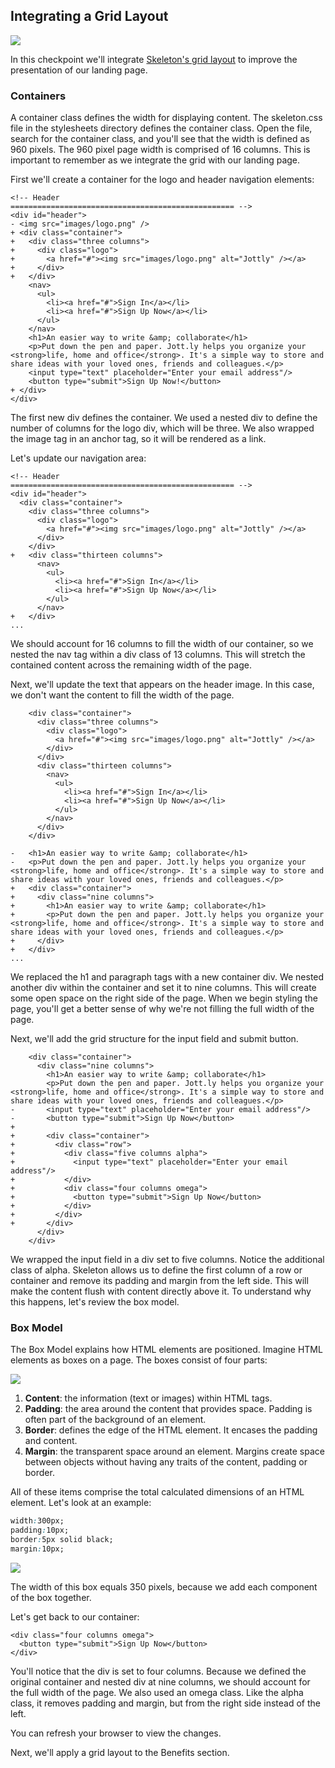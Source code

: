 ## Integrating a Grid Layout

![](https://bloc-books.s3.amazonaws.com/jottly/07-header-skeleton.png)

In this checkpoint we'll integrate [Skeleton's grid layout](http://www.getskeleton.com/#grid) to improve the presentation of our landing page.

### Containers

A container class defines the width for displaying content. The skeleton.css file in the stylesheets directory defines the container class. Open the file, search for the container class, and you'll see that the width is defined as 960 pixels. The 960 pixel page width is comprised of 16 columns. This is important to remember as we integrate the grid with our landing page.

First we'll create a container for the logo and header navigation elements:

```html(index.html)
<!-- Header
================================================== -->
<div id="header">
- <img src="images/logo.png" />
+ <div class="container">
+   <div class="three columns">
+     <div class="logo">
+       <a href="#"><img src="images/logo.png" alt="Jottly" /></a>
+     </div>
+   </div>
    <nav>
      <ul>
        <li><a href="#">Sign In</a></li>
        <li><a href="#">Sign Up Now</a></li>
      </ul>
    </nav>
    <h1>An easier way to write &amp; collaborate</h1>
    <p>Put down the pen and paper. Jott.ly helps you organize your <strong>life, home and office</strong>. It's a simple way to store and share ideas with your loved ones, friends and colleagues.</p>
    <input type="text" placeholder="Enter your email address"/>
    <button type="submit">Sign Up Now!</button>
+ </div>
</div>
```

The first new div defines the container. We used a nested div to define the number of columns for the logo div, which will be three. We also wrapped the image tag in an anchor tag, so it will be rendered as a link.

Let's update our navigation area:

```html(index.html)
<!-- Header
================================================== -->
<div id="header">
  <div class="container">
    <div class="three columns">
      <div class="logo">
        <a href="#"><img src="images/logo.png" alt="Jottly" /></a>
      </div>
    </div>
+   <div class="thirteen columns">
      <nav>
        <ul>
          <li><a href="#">Sign In</a></li>
          <li><a href="#">Sign Up Now</a></li>
        </ul>
      </nav>
+   </div>
...
```

We should account for 16 columns to fill the width of our container, so we nested the nav tag within a div class of 13 columns. This will stretch the contained content across the remaining width of the page.

Next, we'll update the text that appears on the header image. In this case, we don't want the content to fill the width of the page.

```html(index.html)
    <div class="container">
      <div class="three columns">
        <div class="logo">
          <a href="#"><img src="images/logo.png" alt="Jottly" /></a>
        </div>
      </div>
      <div class="thirteen columns">
        <nav>
          <ul>
            <li><a href="#">Sign In</a></li>
            <li><a href="#">Sign Up Now</a></li>
          </ul>
        </nav>
      </div>
    </div>

-   <h1>An easier way to write &amp; collaborate</h1>
-   <p>Put down the pen and paper. Jott.ly helps you organize your <strong>life, home and office</strong>. It's a simple way to store and share ideas with your loved ones, friends and colleagues.</p>
+   <div class="container">
+     <div class="nine columns">
+       <h1>An easier way to write &amp; collaborate</h1>
+       <p>Put down the pen and paper. Jott.ly helps you organize your <strong>life, home and office</strong>. It's a simple way to store and share ideas with your loved ones, friends and colleagues.</p>
+     </div>
+   </div>
...
```

We replaced the h1 and paragraph tags with a new container div. We nested another div within the container and set it to nine columns. This will create some open space on the right side of the page. When we begin styling the page, you'll get a better sense of why we're not filling the full width of the page.

Next, we'll add the grid structure for the input field and submit button.

```html(index.html)
    <div class="container">
      <div class="nine columns">
        <h1>An easier way to write &amp; collaborate</h1>
        <p>Put down the pen and paper. Jott.ly helps you organize your <strong>life, home and office</strong>. It's a simple way to store and share ideas with your loved ones, friends and colleagues.</p>
-       <input type="text" placeholder="Enter your email address"/>
-       <button type="submit">Sign Up Now</button>
+
+       <div class="container">
+         <div class="row">
+           <div class="five columns alpha">
+             <input type="text" placeholder="Enter your email address"/>
+           </div>
+           <div class="four columns omega">
+             <button type="submit">Sign Up Now</button>
+           </div>
+         </div>
+       </div>
      </div>
    </div>
```

We wrapped the input field in a div set to five columns. Notice the additional class of alpha. Skeleton allows us to define the first column of a row or container and remove its padding and margin from the left side. This will make the content flush with content directly above it. To understand why this happens, let's review the box model.

### Box Model
The Box Model explains how HTML elements are positioned. Imagine HTML elements as boxes on a page. The boxes consist of four parts:

![](https://bloc-global-assets.s3.amazonaws.com/images-design/jottly/css/css-boxmodel.png)

1. **Content**: the information (text or images) within HTML tags.
2. **Padding**: the area around the content that provides space. Padding is often part of the background of an element.
3. **Border**: defines the edge of the HTML element. It encases the padding and content.
4. **Margin**: the transparent space around an element. Margins create space between objects without having any traits of the content, padding or border.

All of these items comprise the total calculated dimensions of an HTML element. Let's look at an example:

```css
width:300px;
padding:10px;
border:5px solid black;
margin:10px;
```

![](https://bloc-global-assets.s3.amazonaws.com/images-design/jottly/css/css-boxmodel-math.png)

The width of this box equals 350 pixels, because we add each component of the box together.

Let's get back to our container:

```html(index.html)
<div class="four columns omega">
  <button type="submit">Sign Up Now</button>
</div>
```

You'll notice that the div is set to four columns. Because we defined the original container and nested div at nine columns, we should account for the full width of the page. We also used an omega class. Like the alpha class, it removes padding and margin, but from the right side instead of the left.

You can refresh your browser to view the changes.

Next, we'll apply a grid layout to the Benefits section.
